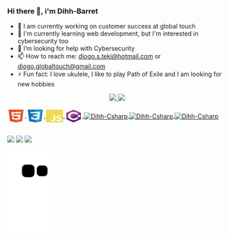 ### Hi there 👋, i'm Dihh-Barret

- 🔭 I am currently working on customer success at global touch
- 🌱 I'm currently learning web development, but I'm interested in cybersecurity too
- 🤔 I’m looking for help with Cybersecurity
- 📫 How to reach me: diogo.s.teki@hotmail.com or diogo.globaltouch@gmail.com
- ⚡ Fun fact: I love ukulele, I like to play Path of Exile and I am looking for new hobbies
<div align="center">
  <a href="https://github.com/Dihh-barret">
  <img height="180em" src="https://github-readme-stats.vercel.app/api?username=Dihh-barret&show_icons=true&theme=aura&include_all_commits=true&count_private=true"/>
  <img height="180em" src="https://github-readme-stats.vercel.app/api/top-langs/?username=Dihh-barret&layout=compact&langs_count=7&theme=aura"/>
</div>
  <div style="display: inline_block"><br>
  <img align="center" alt="Dihh-HTML" height="30" width="40" src="https://raw.githubusercontent.com/devicons/devicon/master/icons/html5/html5-original.svg">
  <img align="center" alt="Dihh-CSS" height="30" width="40" src="https://raw.githubusercontent.com/devicons/devicon/master/icons/css3/css3-original.svg">
  <img align="center" alt="Dihh-Js" height="30" width="40" src="https://raw.githubusercontent.com/devicons/devicon/master/icons/javascript/javascript-plain.svg">
  <img align="center" alt="Dihh-Csharp" height="30" width="40" src="https://raw.githubusercontent.com/devicons/devicon/master/icons/csharp/csharp-original.svg">
  <img align="center" alt="Dihh-Csharp" height="30" width="40" src="https://cdn.jsdelivr.net/gh/devicons/devicon/icons/c/c-original.svg">
  <img align="center" alt="Dihh-Csharp" height="30" width="40" src="https://cdn.jsdelivr.net/gh/devicons/devicon/icons/dot-net/dot-net-original.svg">
  <img align="center" alt="Dihh-Csharp" height="30" width="40" src="https://cdn.jsdelivr.net/gh/devicons/devicon/icons/java/java-original.svg">
</div>

  ##
  
<div>
  <a href="https://www.instagram.com/diogo_barret/" target="_blank"><img src="https://img.shields.io/badge/-Instagram-%23E4405F?style=for-the-badge&logo=instagram&logoColor=white" target="_blank"></a>
  <a href = "mailto:diogo.globaltouch@gmail.com"><img src="https://img.shields.io/badge/-Gmail-%23333?style=for-the-badge&logo=gmail&logoColor=white" target="_blank"></a>
  <a href="https://www.linkedin.com/in/diogo-barreto-0abb04192/" target="_blank"><img src="https://img.shields.io/badge/-LinkedIn-%230077B5?style=for-the-badge&logo=linkedin&logoColor=white" target="_blank"></a> 
  
  ![Snake animation](https://github.com/Dihh-barret/Dihh-barret/blob/output/github-contribution-grid-snake.svg)
  
</div>
  
